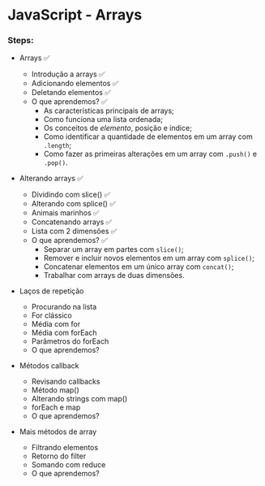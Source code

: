 # JavaScript - Arrays

### Steps:

- Arrays ✅
  - Introdução a arrays ✅
  - Adicionando elementos ✅
  - Deletando elementos ✅
  - O que aprendemos? ✅
    - As características principais de arrays;
    - Como funciona uma lista ordenada;
    - Os conceitos de _elemento_, posição e índice;
    - Como identificar a quantidade de elementos em um array com `.length`;
    - Como fazer as primeiras alterações em um array com `.push()` e `.pop()`.

- Alterando arrays ✅
  - Dividindo com slice() ✅
  - Alterando com splice() ✅
  - Animais marinhos ✅
  - Concatenando arrays ✅
  - Lista com 2 dimensões ✅
  - O que aprendemos? ✅
    - Separar um array em partes com `slice()`;
    - Remover e incluir novos elementos em um array com `splice()`;
    - Concatenar elementos em um único array com `concat()`;
    - Trabalhar com arrays de duas dimensões.

- Laços de repetição
  - Procurando na lista
  - For clássico
  - Média com for
  - Média com forEach
  - Parâmetros do forEach
  - O que aprendemos?

- Métodos callback
  - Revisando callbacks
  - Método map()
  - Alterando strings com map()
  - forEach e map
  - O que aprendemos?

- Mais métodos de array
  - Filtrando elementos
  - Retorno do filter
  - Somando com reduce
  - O que aprendemos?